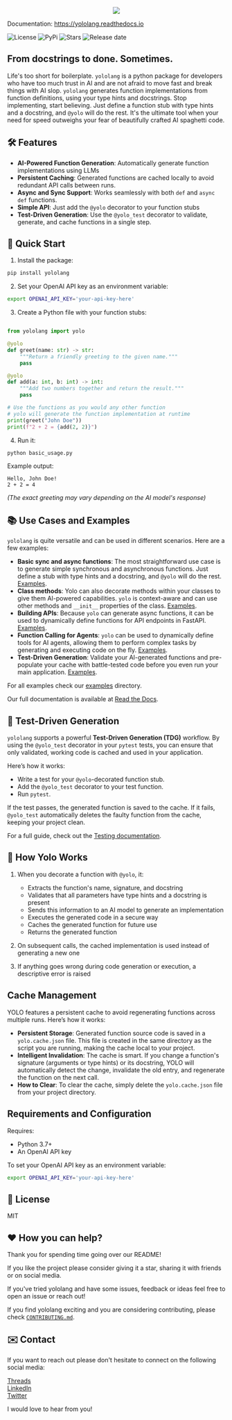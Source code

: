 <p align="center">
  <img src="https://github.com/stoyan-stoyanov/yololang/blob/main/docs/yololang.png"/>
</p>

Documentation: <a href="https://yololang.readthedocs.io/" target="_blank">https://yololang.readthedocs.io</a></br>

![License](https://img.shields.io/github/license/stoyan-stoyanov/yololang)
![PyPi](https://img.shields.io/pypi/v/yololang)
![Stars](https://img.shields.io/github/stars/stoyan-stoyanov/yololang?style=social)
![Release date](https://img.shields.io/github/release-date/stoyan-stoyanov/yololang?style=social)

## From docstrings to done. Sometimes.
Life's too short for boilerplate. `yololang` is a python package for developers who have too much trust in AI and are not afraid to move fast and break things with AI slop. 
`yololang` generates function implementations from function definitions, using your type hints and docstrings. Stop implementing, start believing. Just define a function stub with type hints and a docstring, and `@yolo` will do the rest. It's the ultimate tool when your need for speed outweighs your fear of beautifully crafted AI spaghetti code.

## 🛠️ Features
- **AI-Powered Function Generation**: Automatically generate function implementations using LLMs
- **Persistent Caching**: Generated functions are cached locally to avoid redundant API calls between runs.
- **Async and Sync Support**: Works seamlessly with both `def` and `async def` functions.
- **Simple API**: Just add the `@yolo` decorator to your function stubs
- **Test-Driven Generation**: Use the `@yolo_test` decorator to validate, generate, and cache functions in a single step.

## 🚀 Quick Start

1. Install the package:
```bash
pip install yololang
```

2. Set your OpenAI API key as an environment variable:
```bash
export OPENAI_API_KEY='your-api-key-here'
```

3. Create a Python file with your function stubs:
```python

from yololang import yolo

@yolo
def greet(name: str) -> str:
    """Return a friendly greeting to the given name."""
    pass

@yolo
def add(a: int, b: int) -> int:
    """Add two numbers together and return the result."""
    pass

# Use the functions as you would any other function
# yolo will generate the function implementation at runtime
print(greet("John Doe"))
print(f"2 + 2 = {add(2, 2)}")
```

4. Run it:
```bash
python basic_usage.py
```

Example output:
```
Hello, John Doe!
2 + 2 = 4
```
*(The exact greeting may vary depending on the AI model's response)*

## 📚 Use Cases and Examples
`yololang` is quite versatile and can be used in different scenarios. Here are a few examples:
*   **Basic sync and async functions**: The most straightforward use case is to generate simple synchronous and asynchronous functions. Just define a stub with type hints and a docstring, and `@yolo` will do the rest. [Examples](https://yololang.readthedocs.io/en/latest/Getting%20Started/).
*   **Class methods**: Yolo can also decorate methods within your classes to give them AI-powered capabilities. `yolo` is context-aware and can use other methods and `__init__` properties of the class. [Examples](https://yololang.readthedocs.io/en/latest/Classes/).
*   **Building APIs**: Because `yolo` can generate async functions, it can be used to dynamically define functions for API endpoints in FastAPI. [Examples](https://yololang.readthedocs.io/en/latest/FastAPI/).
*   **Function Calling for Agents**: `yolo` can be used to dynamically define tools for AI agents, allowing them to perform complex tasks by generating and executing code on the fly. [Examples](https://yololang.readthedocs.io/en/latest/Agents/).
*   **Test-Driven Generation**: Validate your AI-generated functions and pre-populate your cache with battle-tested code before you even run your main application. [Examples](https://yololang.readthedocs.io/en/latest/Testing%20Functions/).

For all examples check our [examples](examples) directory. 

Our full documentation is available at [Read the Docs](https://yololang.readthedocs.io/en/latest/).

## 🧪 Test-Driven Generation
`yololang` supports a powerful **Test-Driven Generation (TDG)** workflow. By using the `@yolo_test` decorator in your `pytest` tests, you can ensure that only validated, working code is cached and used in your application.

Here’s how it works:
- Write a test for your `@yolo`-decorated function stub.
- Add the `@yolo_test` decorator to your test function.
- Run `pytest`.

If the test passes, the generated function is saved to the cache. If it fails, `@yolo_test` automatically deletes the faulty function from the cache, keeping your project clean.

For a full guide, check out the [Testing documentation](docs/Testing.md).

## 🤖 How Yolo Works

1. When you decorate a function with `@yolo`, it:
   - Extracts the function's name, signature, and docstring
   - Validates that all parameters have type hints and a docstring is present
   - Sends this information to an AI model to generate an implementation
   - Executes the generated code in a secure way
   - Caches the generated function for future use
   - Returns the generated function

2. On subsequent calls, the cached implementation is used instead of generating a new one

3. If anything goes wrong during code generation or execution, a descriptive error is raised

## Cache Management
YOLO features a persistent cache to avoid regenerating functions across multiple runs. Here’s how it works:
- **Persistent Storage**: Generated function source code is saved in a `yolo.cache.json` file. This file is created in the same directory as the script you are running, making the cache local to your project.
- **Intelligent Invalidation**: The cache is smart. If you change a function's signature (arguments or type hints) or its docstring, YOLO will automatically detect the change, invalidate the old entry, and regenerate the function on the next call.
- **How to Clear**: To clear the cache, simply delete the `yolo.cache.json` file from your project directory.

## Requirements and Configuration

Requires:
- Python 3.7+
- An OpenAI API key

To set your OpenAI API key as an environment variable:

```bash
export OPENAI_API_KEY='your-api-key-here'
```


## 📃 License

MIT

## ❤️ How you can help?
Thank you for spending time going over our README! 

If you like the project please consider giving it a star, sharing it with friends or on social media.

If you've tried yololang and have some issues, feedback or ideas feel free to open an issue or reach out!

If you find yololang exciting and you are considering contributing, please check [`CONTRIBUTING.md`](https://github.com/stoyan-stoyanov/yololang/blob/main/CONTRIBUTING.md).

## ✉️ Contact
If you want to reach out please don't hesitate to connect on the following social media:

[Threads](https://www.threads.net/@sptstoyanov)<br/>
[LinkedIn](https://www.linkedin.com/in/spstoyanov/)<br/>
[Twitter](https://twitter.com/stoyanpstoyanov)<br/>

I would love to hear from you!